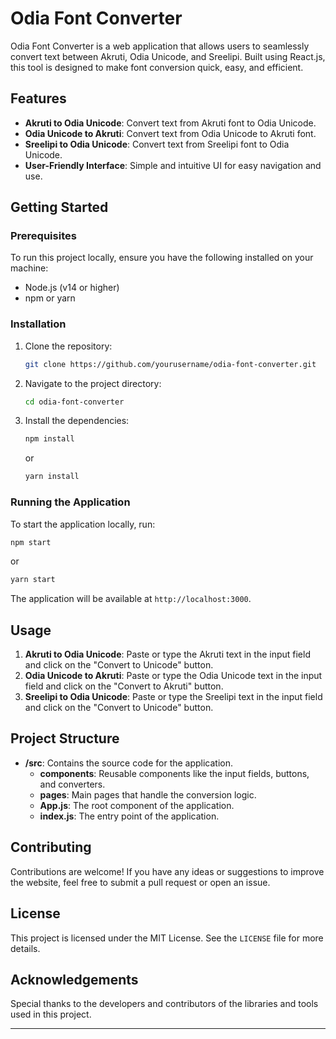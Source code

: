 # Odia Font Converter

Odia Font Converter is a web application that allows users to seamlessly convert text between Akruti, Odia Unicode, and Sreelipi. Built using React.js, this tool is designed to make font conversion quick, easy, and efficient.

## Features

- **Akruti to Odia Unicode**: Convert text from Akruti font to Odia Unicode.
- **Odia Unicode to Akruti**: Convert text from Odia Unicode to Akruti font.
- **Sreelipi to Odia Unicode**: Convert text from Sreelipi font to Odia Unicode.
- **User-Friendly Interface**: Simple and intuitive UI for easy navigation and use.

## Getting Started

### Prerequisites

To run this project locally, ensure you have the following installed on your machine:

- Node.js (v14 or higher)
- npm or yarn

### Installation

1. Clone the repository:

   ```bash
   git clone https://github.com/yourusername/odia-font-converter.git
   ```

2. Navigate to the project directory:

   ```bash
   cd odia-font-converter
   ```

3. Install the dependencies:

   ```bash
   npm install
   ```

   or

   ```bash
   yarn install
   ```

### Running the Application

To start the application locally, run:

```bash
npm start
```

or

```bash
yarn start
```

The application will be available at `http://localhost:3000`.

## Usage

1. **Akruti to Odia Unicode**: Paste or type the Akruti text in the input field and click on the "Convert to Unicode" button.
2. **Odia Unicode to Akruti**: Paste or type the Odia Unicode text in the input field and click on the "Convert to Akruti" button.
3. **Sreelipi to Odia Unicode**: Paste or type the Sreelipi text in the input field and click on the "Convert to Unicode" button.

## Project Structure

- **/src**: Contains the source code for the application.
  - **components**: Reusable components like the input fields, buttons, and converters.
  - **pages**: Main pages that handle the conversion logic.
  - **App.js**: The root component of the application.
  - **index.js**: The entry point of the application.

## Contributing

Contributions are welcome! If you have any ideas or suggestions to improve the website, feel free to submit a pull request or open an issue.

## License

This project is licensed under the MIT License. See the `LICENSE` file for more details.

## Acknowledgements

Special thanks to the developers and contributors of the libraries and tools used in this project.

---
